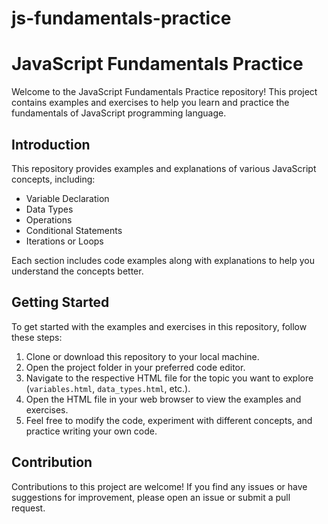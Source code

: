 # js-fundamentals-practice

# JavaScript Fundamentals Practice

Welcome to the JavaScript Fundamentals Practice repository! This project contains examples and exercises to help you learn and practice the fundamentals of JavaScript programming language.

## Introduction

This repository provides examples and explanations of various JavaScript concepts, including:

- Variable Declaration
- Data Types
- Operations
- Conditional Statements
- Iterations or Loops

Each section includes code examples along with explanations to help you understand the concepts better.

## Getting Started

To get started with the examples and exercises in this repository, follow these steps:

1. Clone or download this repository to your local machine.
2. Open the project folder in your preferred code editor.
3. Navigate to the respective HTML file for the topic you want to explore (`variables.html`, `data_types.html`, etc.).
4. Open the HTML file in your web browser to view the examples and exercises.
5. Feel free to modify the code, experiment with different concepts, and practice writing your own code.

## Contribution

Contributions to this project are welcome! If you find any issues or have suggestions for improvement, please open an issue or submit a pull request.

